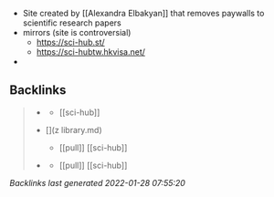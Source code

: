 - Site created by [[Alexandra Elbakyan]] that removes paywalls to scientific research papers
- mirrors (site is controversial)
	- https://sci-hub.st/
	- https://sci-hubtw.hkvisa.net/
-

## Backlinks

> - [](../journals/2021_10_17.md)
>   - [[sci-hub]]
>    
> - [](z library.md)
>   - [[pull]] [[sci-hub]]
>    
> - [](doi.md)
>   - [[pull]] [[sci-hub]]

_Backlinks last generated 2022-01-28 07:55:20_
